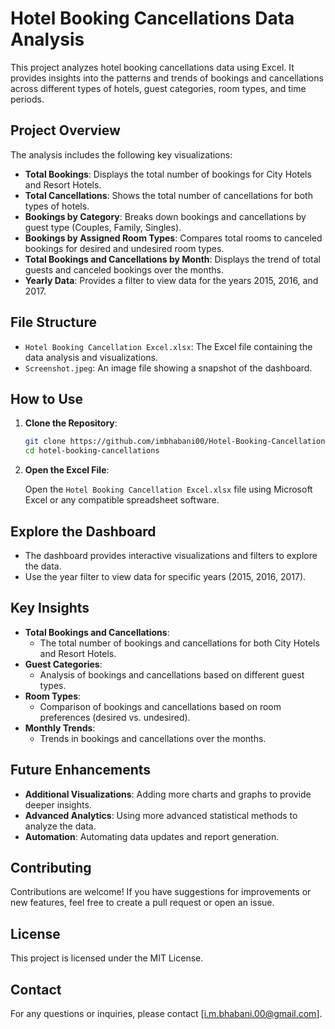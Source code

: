 # Hotel Booking Cancellations Data Analysis

This project analyzes hotel booking cancellations data using Excel. It provides insights into the patterns and trends of bookings and cancellations across different types of hotels, guest categories, room types, and time periods.

## Project Overview

The analysis includes the following key visualizations:

- **Total Bookings**: Displays the total number of bookings for City Hotels and Resort Hotels.
- **Total Cancellations**: Shows the total number of cancellations for both types of hotels.
- **Bookings by Category**: Breaks down bookings and cancellations by guest type (Couples, Family, Singles).
- **Bookings by Assigned Room Types**: Compares total rooms to canceled bookings for desired and undesired room types.
- **Total Bookings and Cancellations by Month**: Displays the trend of total guests and canceled bookings over the months.
- **Yearly Data**: Provides a filter to view data for the years 2015, 2016, and 2017.

## File Structure

- `Hotel Booking Cancellation Excel.xlsx`: The Excel file containing the data analysis and visualizations.
- `Screenshot.jpeg`: An image file showing a snapshot of the dashboard.

## How to Use

1. **Clone the Repository**:

    ```bash
    git clone https://github.com/imbhabani00/Hotel-Booking-Cancellation.git
    cd hotel-booking-cancellations
    ```

2. **Open the Excel File**:

    Open the `Hotel Booking Cancellation Excel.xlsx` file using Microsoft Excel or any compatible spreadsheet software.

## Explore the Dashboard

- The dashboard provides interactive visualizations and filters to explore the data.
- Use the year filter to view data for specific years (2015, 2016, 2017).

## Key Insights

- **Total Bookings and Cancellations**:
  - The total number of bookings and cancellations for both City Hotels and Resort Hotels.
- **Guest Categories**:
  - Analysis of bookings and cancellations based on different guest types.
- **Room Types**:
  - Comparison of bookings and cancellations based on room preferences (desired vs. undesired).
- **Monthly Trends**:
  - Trends in bookings and cancellations over the months.

## Future Enhancements

- **Additional Visualizations**: Adding more charts and graphs to provide deeper insights.
- **Advanced Analytics**: Using more advanced statistical methods to analyze the data.
- **Automation**: Automating data updates and report generation.

## Contributing

Contributions are welcome! If you have suggestions for improvements or new features, feel free to create a pull request or open an issue.

## License

This project is licensed under the MIT License.

## Contact

For any questions or inquiries, please contact [i.m.bhabani.00@gmail.com].
